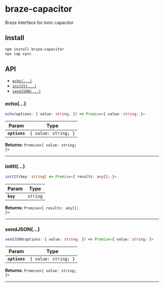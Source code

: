 # braze-capacitor

Braze interface for ionic capacitor

## Install

```bash
npm install braze-capacitor
npx cap sync
```

## API

<docgen-index>

* [`echo(...)`](#echo)
* [`initIt(...)`](#initit)
* [`sendJSON(...)`](#sendjson)

</docgen-index>

<docgen-api>
<!--Update the source file JSDoc comments and rerun docgen to update the docs below-->

### echo(...)

```typescript
echo(options: { value: string; }) => Promise<{ value: string; }>
```

| Param         | Type                            |
| ------------- | ------------------------------- |
| **`options`** | <code>{ value: string; }</code> |

**Returns:** <code>Promise&lt;{ value: string; }&gt;</code>

--------------------


### initIt(...)

```typescript
initIt(key: string) => Promise<{ results: any[]; }>
```

| Param     | Type                |
| --------- | ------------------- |
| **`key`** | <code>string</code> |

**Returns:** <code>Promise&lt;{ results: any[]; }&gt;</code>

--------------------


### sendJSON(...)

```typescript
sendJSON(options: { value: string; }) => Promise<{ value: string; }>
```

| Param         | Type                            |
| ------------- | ------------------------------- |
| **`options`** | <code>{ value: string; }</code> |

**Returns:** <code>Promise&lt;{ value: string; }&gt;</code>

--------------------

</docgen-api>
